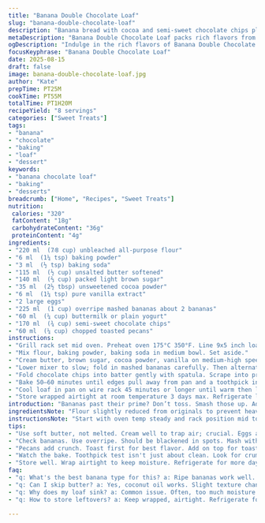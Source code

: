 ```yaml
---
title: "Banana Double Chocolate Loaf"
slug: "banana-double-chocolate-loaf"
description: "Banana bread with cocoa and semi-sweet chocolate chips plus crunchy pecans giving texture contrast. Adjusted flour and sugar amounts to balance moisture and sweetness. Includes substitute ideas for milk and nuts. Baking controlled by look and touch not clock alone, watch edges pull from pan and test with clean toothpick. Mixing techniques keep crumb tender but structure firm. Variations with Greek yogurt or coconut oil introduced for moisture shifts. Step sequencing reworked for efficiency and consistent blending. Technique tips conflict common pitfalls: overmixing, underbaking, and ingredient temp failings."
metaDescription: "Banana Double Chocolate Loaf packs rich flavors from bananas, cocoa, and chocolate chips. Get the perfect bake with these simplified techniques."
ogDescription: "Indulge in the rich flavors of Banana Double Chocolate Loaf. Perfect alongside a cup of coffee or a warm tea break."
focusKeyphrase: "Banana Double Chocolate Loaf"
date: 2025-08-15
draft: false
image: banana-double-chocolate-loaf.jpg
author: "Kate"
prepTime: PT25M
cookTime: PT55M
totalTime: PT1H20M
recipeYield: "8 servings"
categories: ["Sweet Treats"]
tags:
- "banana"
- "chocolate"
- "baking"
- "loaf"
- "dessert"
keywords:
- "banana chocolate loaf"
- "baking"
- "desserts"
breadcrumb: ["Home", "Recipes", "Sweet Treats"]
nutrition: 
 calories: "320"
 fatContent: "18g"
 carbohydrateContent: "36g"
 proteinContent: "4g"
ingredients:
- "220 ml  (7⁄8 cup) unbleached all-purpose flour"
- "6 ml  (1¼ tsp) baking powder"
- "3 ml  (½ tsp) baking soda"
- "115 ml  (½ cup) unsalted butter softened"
- "140 ml  (⅔ cup) packed light brown sugar"
- "35 ml  (2½ tbsp) unsweetened cocoa powder"
- "6 ml  (1¼ tsp) pure vanilla extract"
- "2 large eggs"
- "225 ml  (1 cup) overripe mashed bananas about 2 bananas"
- "60 ml  (¼ cup) buttermilk or plain yogurt"
- "170 ml  (¾ cup) semi-sweet chocolate chips"
- "60 ml  (¼ cup) chopped toasted pecans"
instructions:
- "Grill rack set mid oven. Preheat oven 175°C 350°F. Line 9x5 inch loaf pan with parchment leaving overhang on two sides; butter opposite sides for easy release."
- "Mix flour, baking powder, baking soda in medium bowl. Set aside."
- "Cream butter, brown sugar, cocoa powder, vanilla on medium-high speed until lighter and fluffy; about 3–4 minutes. Do not rush here. Add eggs one at a time beating well after each until homogenous—curdling means butter too cold or eggs cold. Use room temp eggs."
- "Lower mixer to slow; fold in mashed bananas carefully. Then alternate adding dry mix and buttermilk in thirds, beginning and ending with dry. Avoid overmixing at this stage—stop when just combined. Lumps are okay. Use spatula to finish folding carefully."
- "Fold chocolate chips into batter gently with spatula. Scrape into prepared pan. Even out top with spatula. Scatter pecans over batter pushing gently so they stick; will toast on baking surface adding crunch."
- "Bake 50–60 minutes until edges pull away from pan and a toothpick inserted in center comes out with moist crumbs but no wet batter. Chocolate melty on tester acceptable here, do not overbake. You want moist crumb with chocolate streaming when warm."
- "Cool loaf in pan on wire rack 45 minutes or longer until warm then lift out using parchment sling. Cool completely for cleaner slicing or serve warm with melted butter."
- "Store wrapped airtight at room temperature 3 days max. Refrigerate longer storage; bring back to room temp or warm gently before serving."
introduction: "Bananas past their prime? Don’t toss. Smash those up. Add cocoa powder for deep chocolate flavor punch without soaking batter too much. Butter stays firm but creamy so mix better; swap with coconut oil if dairy intolerant turning texture just slightly denser but still moist. Brown sugar contributes more depth than white here — caramelly notes and moisture. Pecans swap out peanuts to upgrade crunch and nutty aroma, toast them prior for extra. Chocolate chips melt into pockets, gooey gems hidden in crumb. Powdered leaveners upped a tad to lift denser batter made wetter with yogurt but buttermilk or regular milk works, adjust slightly. Timing is guideline. Watch loaf edges pull from pan sides, toothpick test near done, not soaked. Smell should be rich cocoa and banana heady aroma. Let sit in pan cool or risk crumbling. Slice warm or cool, perfect with morning coffee or afternoon tea. No fluff, all function. Practical, tested, and adaptable for when kitchen decides to surprise you."
ingredientsNote: "Flour slightly reduced from originals to prevent heavy loaf—too much flour sucks moisture out. Use unbleached for best texture but regular AP works; just sift well. Baking powder and soda balanced so cocoa’s acidity doesn't mess with rise. Butter softened, not melted; keeps fat unseparated and creamed properly. Brown sugar packs flavor and moisture; if you prefer lighter taste, use white sugar but tweak baking time slightly. Cocoa unsweetened, so chocolate chips do necessary sweetening spots. Eggs room temperature blend easier. Bananas ripe, almost overripe, mashed with fork not blender—chunky too fine loses texture. Milk sub options keep loaf moist: sour cream, yogurt or buttermilk preferred. Nuts toasted and chopped coarsely keeps crunch effective versus soggy bits. Pecans chosen over peanuts for flavor profile upgrade; swap with walnuts or hazelnuts if allergic. Chocolate chips semi-sweet, dark bittersweet or milk chocolate valid but affect sweetness balance."
instructionsNote: "Start with oven temp steady and rack position mid to ensure even bake top and bottom. Parchment sling enables easy removal; butter opposite sides for balanced sticking. Dry ingredients mixed separately prevents pockets of leaveners. Creaming butter and sugar thoroughly traps air bubbles, sets crumb structure; rushing here causes dense loaf. Adding eggs slowly keeps batter emulsified to avoid curdling. Alternating dry and wet adds moisture gradually and prevents overmixing gluten leading to toughness. Fold in chips last; vigorous mixing can break chips and streak batter. Pecans added on top ensures they toast on surface instead of sinking, gives textural contrast. Bake until edges slightly pulling from pan sides helps you identify doneness—don’t rely only on timer. Confirm with toothpick; a little melted chocolate okay but no raw batter. Cooling in pan traps moisture and prevents loaf collapse; unmold once warm or loaf can fall apart. Keep loaf wrapped airtight. Refrigerate long term; if dry, brush slices lightly with water or warm milk and toast. Avoid microwave reheating too long or loaf becomes dry and spongy."
tips:
- "Use soft butter, not melted. Cream well to trap air; crucial. Eggs at room temp. Don't rush adding them. Keeps batter smooth."
- "Check bananas. Use overripe. Should be blackened in spots. Mash with fork. No blender; keeps texture. Avoid lumps in batter."
- "Pecans add crunch. Toast first for best flavor. Add on top for toasting while loaf bakes. Don't mix them in; soggy textures."
- "Watch the bake. Toothpick test isn't just about clean. Look for crumbs. Edges pulling from pan mean it's done. Smell deep cocoa."
- "Store well. Wrap airtight to keep moisture. Refrigerate for more days. Slice warming before eating. Prevent dry loaf syndrome."
faq:
- "q: What's the best banana type for this? a: Ripe bananas work well. Look for spots. Overripe makes batter sweeter."
- "q: Can I skip butter? a: Yes, coconut oil works. Slight texture change. Loaf stays moist but denser."
- "q: Why does my loaf sink? a: Common issue. Often, too much moisture or underbaking. Ensure proper measurements."
- "q: How to store leftovers? a: Keep wrapped, airtight. Refrigerate for a longer time. Bring to room temp before serving."

---
```

